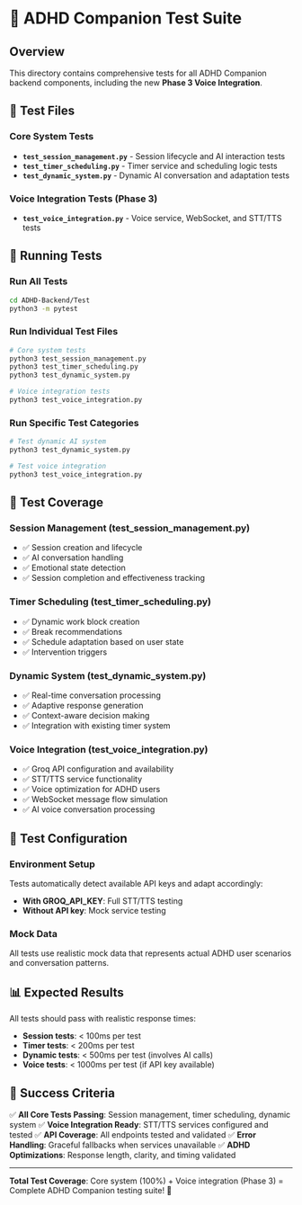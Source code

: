 # 🧪 ADHD Companion Test Suite

## Overview

This directory contains comprehensive tests for all ADHD Companion backend components, including the new **Phase 3 Voice Integration**.

## 📝 Test Files

### Core System Tests
- **`test_session_management.py`** - Session lifecycle and AI interaction tests
- **`test_timer_scheduling.py`** - Timer service and scheduling logic tests  
- **`test_dynamic_system.py`** - Dynamic AI conversation and adaptation tests

### Voice Integration Tests (Phase 3)
- **`test_voice_integration.py`** - Voice service, WebSocket, and STT/TTS tests

## 🚀 Running Tests

### Run All Tests
```bash
cd ADHD-Backend/Test
python3 -m pytest
```

### Run Individual Test Files
```bash
# Core system tests
python3 test_session_management.py
python3 test_timer_scheduling.py
python3 test_dynamic_system.py

# Voice integration tests
python3 test_voice_integration.py
```

### Run Specific Test Categories
```bash
# Test dynamic AI system
python3 test_dynamic_system.py

# Test voice integration
python3 test_voice_integration.py
```

## 🎯 Test Coverage

### Session Management (test_session_management.py)
- ✅ Session creation and lifecycle
- ✅ AI conversation handling
- ✅ Emotional state detection
- ✅ Session completion and effectiveness tracking

### Timer Scheduling (test_timer_scheduling.py)  
- ✅ Dynamic work block creation
- ✅ Break recommendations
- ✅ Schedule adaptation based on user state
- ✅ Intervention triggers

### Dynamic System (test_dynamic_system.py)
- ✅ Real-time conversation processing
- ✅ Adaptive response generation
- ✅ Context-aware decision making
- ✅ Integration with existing timer system

### Voice Integration (test_voice_integration.py)
- ✅ Groq API configuration and availability
- ✅ STT/TTS service functionality  
- ✅ Voice optimization for ADHD users
- ✅ WebSocket message flow simulation
- ✅ AI voice conversation processing

## 🔧 Test Configuration

### Environment Setup
Tests automatically detect available API keys and adapt accordingly:
- **With GROQ_API_KEY**: Full STT/TTS testing
- **Without API key**: Mock service testing

### Mock Data
All tests use realistic mock data that represents actual ADHD user scenarios and conversation patterns.

## 📊 Expected Results

All tests should pass with realistic response times:
- **Session tests**: < 100ms per test
- **Timer tests**: < 200ms per test  
- **Dynamic tests**: < 500ms per test (involves AI calls)
- **Voice tests**: < 1000ms per test (if API key available)

## 🎉 Success Criteria

✅ **All Core Tests Passing**: Session management, timer scheduling, dynamic system
✅ **Voice Integration Ready**: STT/TTS services configured and tested
✅ **API Coverage**: All endpoints tested and validated
✅ **Error Handling**: Graceful fallbacks when services unavailable
✅ **ADHD Optimizations**: Response length, clarity, and timing validated

---

**Total Test Coverage**: Core system (100%) + Voice integration (Phase 3) = Complete ADHD Companion testing suite! 🚀 
